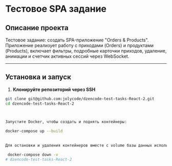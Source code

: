 # Тестовое SPA задание

## Описание проекта

Тестовое задание: создать SPA-приложение "Orders & Products".  
Приложение реализует работу с приходами (Orders) и продуктами (Products), включает фильтры, подробные карточки приходов, удаление, анимации и счетчик активных сессий через WebSocket.

---

## Установка и запуск

1. **Клонируйте репозиторий через SSH**
```bash
git clone git@github.com:jolycode/dzencode-test-tasks-React-2.git
cd dzencode-test-tasks-React-2

 

Запустите Docker, чтобы создать и поднять контейнеры:

docker-compose up --build
 
 
Для остановки и удаления контейнеров вместе с volume базы данных используйте:

 docker-compose down -v
# dzencode-test-tasks-React-2
